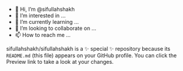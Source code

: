 - 👋 Hi, I’m @sifullahshakh
- 👀 I’m interested in ...
- 🌱 I’m currently learning ...
- 💞️ I’m looking to collaborate on ...
- 📫 How to reach me ...


sifullahshakh/sifullahshakh is a ✨ special ✨ repository because its `README.md` (this file) appears on your GitHub profile.
You can click the Preview link to take a look at your changes.

